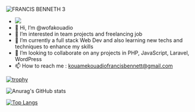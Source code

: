 ![FRANCIS BENNETH 3](https://user-images.githubusercontent.com/80703649/237035783-34de678d-17ac-48ae-8259-29c5f1bccb5e.jpg)
- ![](https://komarev.com/ghpvc/?username=wofakouadio&style=flat-square)
- 👋 Hi, I’m @wofakouadio
- 👀 I’m interested in team projects and freelancing job
- 🌱 I’m currently a full stack Web Dev and also learning new techs and techniques to enhance my skills
- 💞️ I’m looking to collaborate on any projects in PHP, JavaScript, Laravel, WordPress
- 📫 How to reach me : kouamekouadiofrancisbennett@gmail.com

[![trophy](https://github-profile-trophy.vercel.app/?username=wofakouadio&rank=SSS,SS,S,AAA,AA,A,B,C&column=5&margin-w=15&margin-h=15)](https://github.com/ryo-ma/github-profile-trophy)

![Anurag's GitHub stats](https://github-readme-stats.vercel.app/api?username=wofakouadio&count_private=true&show_icons=true)

[![Top Langs](https://github-readme-stats.vercel.app/api/top-langs/?username=wofakouadio&layout=compact&hide=html,css)](https://github.com/anuraghazra/github-readme-stats)


<!---
wofakouadio/wofakouadio is a ✨ special ✨ repository because its `README.md` (this file) appears on your GitHub profile.
You can click the Preview link to take a look at your changes.
--->
